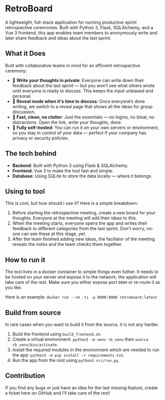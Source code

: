 # RetroBoard

A lightweight, full-stack application for running productive sprint retrospective ceremonies. Built with Python 3, Flask, SQLAlchemy, and a Vue 3 frontend, this app enables team members to anonymously write and later share feedback and ideas about the last sprint.

## What it Does

Built with collaborative teams in mind for an efficient retrospective ceremony:

- 🧠 **Write your thoughts in private**: Everyone can write down their feedback about the last sprint — but you won’t see what others wrote until everyone is ready to discuss. This keeps the input unbiased and personal.
- 👀 **Reveal mode when it's time to discuss**: Once everyone’s done writing, we switch to a reveal page that shows all the ideas for group discussion.
- 🚀 **Fast, clean, no clutter**: Just the essentials — no logins, no bloat, no distractions. Open the link, write your thoughts, done.
- 🔐 **Fully self-hosted**: You can run it on your own servers or environment, so you stay in control of your data — perfect if your company has privacy or security policies.

## The tech behind

- **Backend**: Built with Python 3 using Flask & SQLAlchemy.
- **Frontend**: Vue 3 to make the tool fast and simple.
- **Database**: Using SQLite to store the data locally — where it belongs.

## Using to tool

This is cool, but how should I use it? Here is a simple breakdown:

1. Before starting the retrospective meeting, create a new board for your thoughts. Everyone at the meeting will add their ideas to this.
2. When the meeting starts, everyone opens the app and writes their feedback to different categories from the last sprint. Don't worry, no-one can see these at this stage, yet.
3. After the team finished adding new ideas, the faciliator of the meeting reveals the notes and the team checks them together.

## How to run it

The tool lives in a docker container to simple things even futher. It needs to be hosted on your server and expose it to the network, the application will take care of the rest. Make sure you either expose port `8000` or re-route it as you like.

Here is an example:
```docker run --rm -ti -p 8000:8000 retroboard:latest```

## Build from source

In rare cases when you want to build it from the source, it is not any harder.

1. Build the frontend using `build_frontend.sh`.
2. Create a virtual environment: `python3 -m venv rb_venv` then `source rb_venv/bin/activate`.
3. Install the required modules in the environment which are needed to run the app: `python3 -m pip install -r requirements.txt`.
4. Run the app from the root using `python3 src/run.py`.

## Contribution

If you find any bugs or just have an idea for the last missing feature, create a ticket here on GitHub and I'll take care of the rest!
